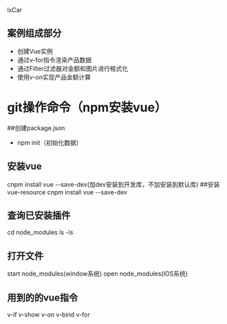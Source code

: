 lxCar

## 案例组成部分
- 创建Vue实例
- 通过v-for指令渲染产品数据
- 通过Filter过滤器对金额和图片进行格式化
- 使用v-on实现产品金额计算
# git操作命令（npm安装vue）
##创建package.json
- npm init（初始化数据）
## 安装vue
cnpm install vue --save-dev(加dev安装到开发库，不加安装到默认库)
##安装vue-resource
cnpm install vue --save-dev
## 查询已安装插件
cd node_modules
ls -ls
## 打开文件
start node_modules(window系统)
open node_modules(IOS系统)
## 用到的的vue指令
v-if v-show v-on v-bind v-for
